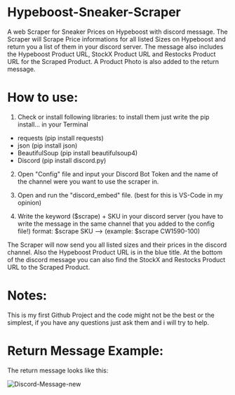 # Hypeboost-Sneaker-Scraper
A web Scraper for Sneaker Prices on Hypeboost with discord message.
The Scraper will Scrape Price informations for all listed Sizes on Hypeboost and return
you a list of them in your discord server.
The message also includes the Hypeboost Product URL, StockX Product URL and Restocks Product URL for the Scraped Product.
A Product Photo is also added to the return message.




# How to use:

1. Check or install following libraries:
   to install them just write the pip install... in your Terminal

+ requests (pip install requests)
+ json (pip install json)
+ BeautifulSoup (pip install beautifulsoup4)
+ Discord (pip install discord.py)



2. Open "Config" file and input your Discord Bot Token and the name of the channel were you want to use the scraper in.


3. Open and run the "discord_embed" file. (best for this is VS-Code in my opinion)

4. Write the keyword ($scrape) + SKU in your discord server (you have to write the message in the same channel that you added to the config file!)
   format: $scrape SKU --> (example: $scrape CW1590-100)


The Scraper will now send you all listed sizes and their prices in the discord channel.
Also the Hypeboost Product URL is in the blue title.
At the bottom of the discord message you can also find the StockX and Restocks Product URL to the Scraped Product.




# Notes:
This is my first Github Project and the code might not be the best or the simplest,
if you have any questions just ask them and i will try to help.



# Return Message Example:
The return message looks like this:



![Discord-Message-new](https://user-images.githubusercontent.com/103487648/221413654-7a80159a-7493-44f9-8d77-45048b356df8.png)
